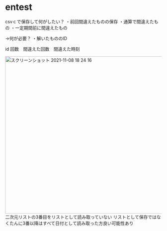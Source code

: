 # entest


csvｃで保存して何がしたい？
・前回間違えたものの保存
・通算で間違えたもの
・一定期間前に間違えたもの

→何が必要？
・解いたもののID




id 回数　間違えた回数　間違えた時刻



<img width="506" alt="スクリーンショット 2021-11-08 18 24 16" src="https://user-images.githubusercontent.com/77330485/140716633-b677190e-06ff-4821-b632-a364ead95e20.png">
二次元リストの3番目をリストとして読み取っていない
リストとして保存ではなくたんに3番以降はすべて日付として読み取った方良い可能性あり
